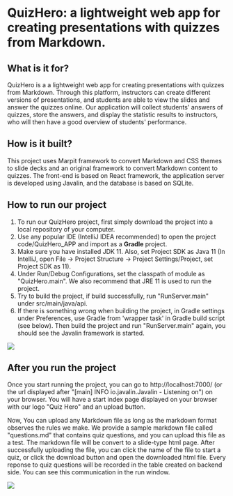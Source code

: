 # QuizHero: a lightweight web app for creating presentations with quizzes from Markdown.

## What is it for?

QuizHero is a  a lightweight web app for creating presentations with quizzes from Markdown. Through this platform, instructors can create different versions of presentations, and students are able to view the slides and answer the quizzes online. Our application will collect students' answers of quizzes, store the answers, and display the statistic results to instructors, who will then have a good overview of students' performance.

## How is it built?

This project uses Marpit framework to convert Markdown and CSS themes to slide decks and an original framework to convert Markdown content to quizzes. The front-end is based on React framework, the application server is developed using Javalin, and the database is based on SQLite.

## How to run our project

1. To run our QuizHero project, first simply download the project into a local repository of your computer.
2. Use any popular IDE (IntelliJ IDEA recommended) to open the project code/QuizHero_APP and import as a **Gradle** project.
3. Make sure you have installed JDK 11. Also, set Project SDK as Java 11 (In IntelliJ, open File -> Project Structure -> Project Settings/Project, set Project SDK as 11). 
4. Under Run/Debug Configurations, set the classpath of module as "QuizHero.main". We also recommend that JRE 11 is used to run the project.
5. Try to build the project, if build successfully, run "RunServer.main" under src/main/java/api. 
6. If there is something wrong when building the project, in Gradle settings under Preferences, use Gradle from 'wrapper task' in Gradle build script (see below). Then build the project and run "RunServer.main" again, you should see the Javalin framework is started.

![](https://github.com/jhu-oose/2020-spring-group-QuizHero/blob/master/docs/configuration.jpg)

## After you run the project

Once you start running the project, you can go to http://localhost:7000/ (or the url displayed after "[main] INFO io.javalin.Javalin - Listening on") on your browser. You will have a start index page displayed on your browser with our logo "Quiz Hero" and an upload button.

Now, You can upload any Markdown file as long as the markdown format observes the rules we make. We provide a sample markdown file called "questions.md" that contains quiz questions, and you can upload this file as a test. The markdown file will be convert to a slide-type html page. After successfully uploading the file, you can click the name of the file to start a quiz, or click the download button and open the downloaded html file. Every reponse to quiz questions will be recorded in the table created on backend side. You can see this communication in the run window.

![](https://github.com/jhu-oose/2020-spring-group-QuizHero/blob/master/docs/UploadPage.jpg)
